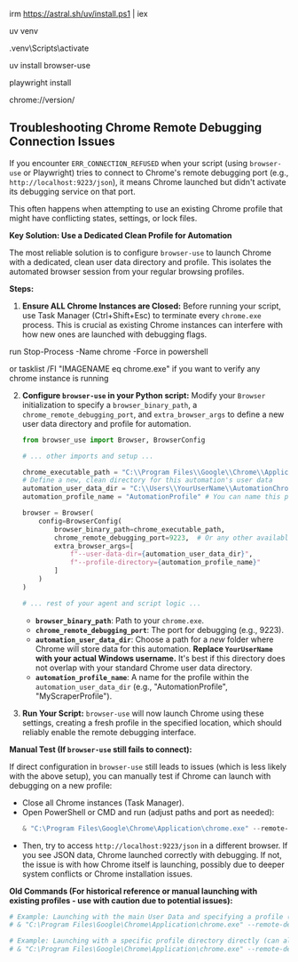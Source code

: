 




irm https://astral.sh/uv/install.ps1 | iex


uv venv   

.venv\Scripts\activate  

uv install browser-use       

playwright install

chrome://version/


## Troubleshooting Chrome Remote Debugging Connection Issues

If you encounter `ERR_CONNECTION_REFUSED` when your script (using `browser-use` or Playwright) tries to connect to Chrome's remote debugging port (e.g., `http://localhost:9223/json`), it means Chrome launched but didn't activate its debugging service on that port.

This often happens when attempting to use an existing Chrome profile that might have conflicting states, settings, or lock files.

**Key Solution: Use a Dedicated Clean Profile for Automation**

The most reliable solution is to configure `browser-use` to launch Chrome with a dedicated, clean user data directory and profile. This isolates the automated browser session from your regular browsing profiles.

**Steps:**

1.  **Ensure ALL Chrome Instances are Closed:** Before running your script, use Task Manager (Ctrl+Shift+Esc) to terminate every `chrome.exe` process. This is crucial as existing Chrome instances can interfere with how new ones are launched with debugging flags.

run Stop-Process -Name chrome -Force in powershell

or tasklist /FI "IMAGENAME eq chrome.exe" if you want to verify any chrome instance is running


2.  **Configure `browser-use` in your Python script:**
    Modify your `Browser` initialization to specify a `browser_binary_path`, a `chrome_remote_debugging_port`, and `extra_browser_args` to define a new user data directory and profile for automation.

    ```python
    from browser_use import Browser, BrowserConfig

    # ... other imports and setup ...

    chrome_executable_path = "C:\\Program Files\\Google\\Chrome\\Application\\chrome.exe"  # Adjust if your path is different
    # Define a new, clean directory for this automation's user data
    automation_user_data_dir = "C:\\Users\\YourUserName\\AutomationChromeProfile" # IMPORTANT: Replace YourUserName
    automation_profile_name = "AutomationProfile" # You can name this profile anything

    browser = Browser(
        config=BrowserConfig(
            browser_binary_path=chrome_executable_path,
            chrome_remote_debugging_port=9223,  # Or any other available port
            extra_browser_args=[
                f"--user-data-dir={automation_user_data_dir}",
                f"--profile-directory={automation_profile_name}"
            ]
        )
    )

    # ... rest of your agent and script logic ...
    ```

    *   **`browser_binary_path`**: Path to your `chrome.exe`.
    *   **`chrome_remote_debugging_port`**: The port for debugging (e.g., 9223).
    *   **`automation_user_data_dir`**: Choose a path for a *new* folder where Chrome will store data for this automation. **Replace `YourUserName` with your actual Windows username.** It's best if this directory does not overlap with your standard Chrome user data directory.
    *   **`automation_profile_name`**: A name for the profile within the `automation_user_data_dir` (e.g., "AutomationProfile", "MyScraperProfile").

3.  **Run Your Script:** `browser-use` will now launch Chrome using these settings, creating a fresh profile in the specified location, which should reliably enable the remote debugging interface.

**Manual Test (If `browser-use` still fails to connect):**

If direct configuration in `browser-use` still leads to issues (which is less likely with the above setup), you can manually test if Chrome can launch with debugging on a new profile:

*   Close all Chrome instances (Task Manager).
*   Open PowerShell or CMD and run (adjust paths and port as needed):
    ```powershell
    & "C:\Program Files\Google\Chrome\Application\chrome.exe" --remote-debugging-port=9223 --user-data-dir="C:\Users\YourUserName\SomeNewEmptyFolderForChrome" --profile-directory="TestDebugProfile"
    ```
*   Then, try to access `http://localhost:9223/json` in a different browser. If you see JSON data, Chrome launched correctly with debugging. If not, the issue is with how Chrome itself is launching, possibly due to deeper system conflicts or Chrome installation issues.

**Old Commands (For historical reference or manual launching with existing profiles - use with caution due to potential issues):**

```powershell
# Example: Launching with the main User Data and specifying a profile (can be problematic if the profile is in a bad state)
# & "C:\Program Files\Google\Chrome\Application\chrome.exe" --remote-debugging-port=9223 --user-data-dir="C:\Users\juans\AppData\Local\Google\Chrome\User Data" --profile-directory="Profile 9"

# Example: Launching with a specific profile directory directly (can also be problematic)
# & "C:\Program Files\Google\Chrome\Application\chrome.exe" --remote-debugging-port=9223 --user-data-dir="C:\Users\juans\AppData\Local\Google\Chrome\User Data\Profile 4"
```
